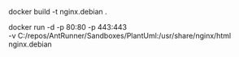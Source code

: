 docker build -t nginx.debian .

docker run -d -p 80:80 -p 443:443 \
    -v C:/repos/AntRunner/Sandboxes/PlantUml:/usr/share/nginx/html \
    nginx.debian